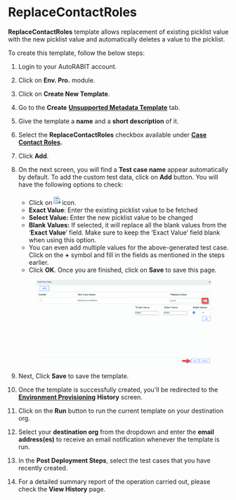 # ReplaceContactRoles

**ReplaceContactRoles** template allows replacement of existing picklist value with the new picklist value and automatically deletes a value to the picklist.

To create this template, follow the below steps:

1. Login to your AutoRABIT account.
2. Click on **Env. Pro.** module.
3. Click on **Create New Template**.
4. Go to the **Create** [**Unsupported Metadata Template**](../) tab.
5. Give the template a **name** and a **short description** of it.
6. Select the **ReplaceContactRoles** checkbox available under [**Case Contact Roles**](./)**.**
7. Click **Add**.
8.  On the next screen, you will find a **Test case name** appear automatically by default. To add the custom test data, click on **Add** button. You will have the following options to check:

    * Click on![](<../../../../../../.gitbook/assets/image (42) (1).png>)icon.
    * **Exact Value**: Enter the existing picklist value to be fetched
    * **Select Value:** Enter the new picklist value to be changed
    * **Blank Values:** If selected, it will replace all the blank values from the ‘**Exact Value**’ field. Make sure to keep the ‘Exact Value’ field blank when using this option.
    * You can even add multiple values for the above-generated test case. Click on the **+** symbol and fill in the fields as mentioned in the steps earlier.&#x20;
    * Click **OK**. Once you are finished, click on **Save** to save this page.

    <figure><img src="../../../../../../.gitbook/assets/image (43) (1).png" alt=""><figcaption></figcaption></figure>
9. Next, Click **Save** to save the template.
10. Once the template is successfully created, you'll be redirected to the [**Environment Provisioning**](../../) **History** screen.
11. Click on the **Run** button to run the current template on your destination org.
12. Select your **destination org** from the dropdown and enter the **email address(es)** to receive an email notification whenever the template is run.
13. In the **Post Deployment Steps**, select the test cases that you have recently created.&#x20;
14. For a detailed summary report of the operation carried out, please check the **View History** page.
